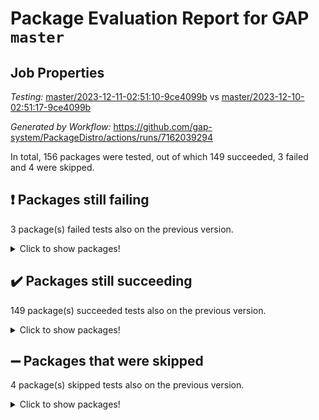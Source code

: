 # Package Evaluation Report for GAP `master`

## Job Properties

*Testing:* [master/2023-12-11-02:51:10-9ce4099b](https://github.com/gap-system/PackageDistro/blob/data/reports/master/2023-12-11-02:51:10-9ce4099b) vs [master/2023-12-10-02:51:17-9ce4099b](https://github.com/gap-system/PackageDistro/blob/data/reports/master/2023-12-10-02:51:17-9ce4099b)

*Generated by Workflow:* https://github.com/gap-system/PackageDistro/actions/runs/7162039294

In total, 156 packages were tested, out of which 149 succeeded, 3 failed and 4 were skipped.

## :exclamation: Packages still failing

3 package(s) failed tests also on the previous version.
<details><summary>Click to show packages!</summary>

- atlasrep 2.1.7 [(failure)](https://github.com/gap-system/PackageDistro/actions/runs/7162039294/job/19498777274)
- cryst 4.1.26 [(failure)](https://github.com/gap-system/PackageDistro/actions/runs/7162039294/job/19498779310)
- transgrp 3.6.4 [(failure)](https://github.com/gap-system/PackageDistro/actions/runs/7162039294/job/19498794386)
</details>

## :heavy_check_mark: Packages still succeeding

149 package(s) succeeded tests also on the previous version.
<details><summary>Click to show packages!</summary>

- 4ti2interface 2023.02-04 [(success)](https://github.com/gap-system/PackageDistro/actions/runs/7162039294/job/19498776552)
- ace 5.6.2 [(success)](https://github.com/gap-system/PackageDistro/actions/runs/7162039294/job/19498776675)
- aclib 1.3.2 [(success)](https://github.com/gap-system/PackageDistro/actions/runs/7162039294/job/19498776786)
- agt 0.3.1 [(success)](https://github.com/gap-system/PackageDistro/actions/runs/7162039294/job/19498776917)
- alnuth 3.2.1 [(success)](https://github.com/gap-system/PackageDistro/actions/runs/7162039294/job/19498777041)
- anupq 3.3.0 [(success)](https://github.com/gap-system/PackageDistro/actions/runs/7162039294/job/19498777153)
- autodoc 2023.06.19 [(success)](https://github.com/gap-system/PackageDistro/actions/runs/7162039294/job/19498777403)
- automata 1.15 [(success)](https://github.com/gap-system/PackageDistro/actions/runs/7162039294/job/19498777520)
- automgrp 1.3.2 [(success)](https://github.com/gap-system/PackageDistro/actions/runs/7162039294/job/19498777653)
- autpgrp 1.11 [(success)](https://github.com/gap-system/PackageDistro/actions/runs/7162039294/job/19498777771)
- cap 2023.12-06 [(success)](https://github.com/gap-system/PackageDistro/actions/runs/7162039294/job/19498777888)
- caratinterface 2.3.5 [(success)](https://github.com/gap-system/PackageDistro/actions/runs/7162039294/job/19498778002)
- cddinterface 2022.11.01 [(success)](https://github.com/gap-system/PackageDistro/actions/runs/7162039294/job/19498778125)
- circle 1.6.6 [(success)](https://github.com/gap-system/PackageDistro/actions/runs/7162039294/job/19498778258)
- classicpres 1.22 [(success)](https://github.com/gap-system/PackageDistro/actions/runs/7162039294/job/19498778378)
- cohomolo 1.6.11 [(success)](https://github.com/gap-system/PackageDistro/actions/runs/7162039294/job/19498778512)
- congruence 1.2.5 [(success)](https://github.com/gap-system/PackageDistro/actions/runs/7162039294/job/19498778675)
- corelg 1.56 [(success)](https://github.com/gap-system/PackageDistro/actions/runs/7162039294/job/19498778801)
- crime 1.6 [(success)](https://github.com/gap-system/PackageDistro/actions/runs/7162039294/job/19498778925)
- crisp 1.4.6 [(success)](https://github.com/gap-system/PackageDistro/actions/runs/7162039294/job/19498779060)
- crypting 0.10.4 [(success)](https://github.com/gap-system/PackageDistro/actions/runs/7162039294/job/19498779185)
- crystcat 1.1.10 [(success)](https://github.com/gap-system/PackageDistro/actions/runs/7162039294/job/19498779435)
- ctbllib 1.3.6 [(success)](https://github.com/gap-system/PackageDistro/actions/runs/7162039294/job/19498779565)
- cubefree 1.19 [(success)](https://github.com/gap-system/PackageDistro/actions/runs/7162039294/job/19498779707)
- curlinterface 2.3.2 [(success)](https://github.com/gap-system/PackageDistro/actions/runs/7162039294/job/19498779846)
- cvec 2.8.1 [(success)](https://github.com/gap-system/PackageDistro/actions/runs/7162039294/job/19498779958)
- datastructures 0.3.0 [(success)](https://github.com/gap-system/PackageDistro/actions/runs/7162039294/job/19498780088)
- deepthought 1.0.6 [(success)](https://github.com/gap-system/PackageDistro/actions/runs/7162039294/job/19498780212)
- design 1.8 [(success)](https://github.com/gap-system/PackageDistro/actions/runs/7162039294/job/19498780330)
- difsets 2.3.1 [(success)](https://github.com/gap-system/PackageDistro/actions/runs/7162039294/job/19498780475)
- digraphs 1.6.3 [(success)](https://github.com/gap-system/PackageDistro/actions/runs/7162039294/job/19498780603)
- edim 1.3.7 [(success)](https://github.com/gap-system/PackageDistro/actions/runs/7162039294/job/19498780704)
- example 4.3.4 [(success)](https://github.com/gap-system/PackageDistro/actions/runs/7162039294/job/19498780830)
- examplesforhomalg 2023.10-01 [(success)](https://github.com/gap-system/PackageDistro/actions/runs/7162039294/job/19498780955)
- factint 1.6.3 [(success)](https://github.com/gap-system/PackageDistro/actions/runs/7162039294/job/19498781051)
- ferret 1.0.9 [(success)](https://github.com/gap-system/PackageDistro/actions/runs/7162039294/job/19498781175)
- fga 1.5.0 [(success)](https://github.com/gap-system/PackageDistro/actions/runs/7162039294/job/19498781334)
- fining 1.5.6 [(success)](https://github.com/gap-system/PackageDistro/actions/runs/7162039294/job/19498781480)
- float 1.0.3 [(success)](https://github.com/gap-system/PackageDistro/actions/runs/7162039294/job/19498781601)
- format 1.4.3 [(success)](https://github.com/gap-system/PackageDistro/actions/runs/7162039294/job/19498781720)
- forms 1.2.9 [(success)](https://github.com/gap-system/PackageDistro/actions/runs/7162039294/job/19498781844)
- fplsa 1.2.6 [(success)](https://github.com/gap-system/PackageDistro/actions/runs/7162039294/job/19498781966)
- fr 2.4.12 [(success)](https://github.com/gap-system/PackageDistro/actions/runs/7162039294/job/19498782109)
- francy 2.0.3 [(success)](https://github.com/gap-system/PackageDistro/actions/runs/7162039294/job/19498782244)
- fwtree 1.3 [(success)](https://github.com/gap-system/PackageDistro/actions/runs/7162039294/job/19498782390)
- gapdoc 1.6.6 [(success)](https://github.com/gap-system/PackageDistro/actions/runs/7162039294/job/19498782503)
- gauss 2023.02-04 [(success)](https://github.com/gap-system/PackageDistro/actions/runs/7162039294/job/19498782621)
- gaussforhomalg 2023.11-01 [(success)](https://github.com/gap-system/PackageDistro/actions/runs/7162039294/job/19498782737)
- gbnp 1.0.5 [(success)](https://github.com/gap-system/PackageDistro/actions/runs/7162039294/job/19498782843)
- generalizedmorphismsforcap 2023.08-02 [(success)](https://github.com/gap-system/PackageDistro/actions/runs/7162039294/job/19498782952)
- genss 1.6.8 [(success)](https://github.com/gap-system/PackageDistro/actions/runs/7162039294/job/19498783062)
- gradedmodules 2023.09-01 [(success)](https://github.com/gap-system/PackageDistro/actions/runs/7162039294/job/19498783205)
- gradedringforhomalg 2023.08-01 [(success)](https://github.com/gap-system/PackageDistro/actions/runs/7162039294/job/19498783290)
- grape 4.9.0 [(success)](https://github.com/gap-system/PackageDistro/actions/runs/7162039294/job/19498783399)
- groupoids 1.73 [(success)](https://github.com/gap-system/PackageDistro/actions/runs/7162039294/job/19498783514)
- grpconst 2.6.4 [(success)](https://github.com/gap-system/PackageDistro/actions/runs/7162039294/job/19498783599)
- guarana 0.96.3 [(success)](https://github.com/gap-system/PackageDistro/actions/runs/7162039294/job/19498783723)
- guava 3.18 [(success)](https://github.com/gap-system/PackageDistro/actions/runs/7162039294/job/19498783821)
- hap 1.60 [(success)](https://github.com/gap-system/PackageDistro/actions/runs/7162039294/job/19498783923)
- hapcryst 0.1.15 [(success)](https://github.com/gap-system/PackageDistro/actions/runs/7162039294/job/19498784022)
- hecke 1.5.3 [(success)](https://github.com/gap-system/PackageDistro/actions/runs/7162039294/job/19498784113)
- help 3.5 [(success)](https://github.com/gap-system/PackageDistro/actions/runs/7162039294/job/19498784229)
- homalg 2023.10-01 [(success)](https://github.com/gap-system/PackageDistro/actions/runs/7162039294/job/19498784368)
- homalgtocas 2023.11-01 [(success)](https://github.com/gap-system/PackageDistro/actions/runs/7162039294/job/19498784515)
- idrel 2.45 [(success)](https://github.com/gap-system/PackageDistro/actions/runs/7162039294/job/19498784615)
- images 1.3.1 [(success)](https://github.com/gap-system/PackageDistro/actions/runs/7162039294/job/19498784710)
- intpic 0.3.0 [(success)](https://github.com/gap-system/PackageDistro/actions/runs/7162039294/job/19498784797)
- io 4.8.2 [(success)](https://github.com/gap-system/PackageDistro/actions/runs/7162039294/job/19498784874)
- io_forhomalg 2023.02-04 [(success)](https://github.com/gap-system/PackageDistro/actions/runs/7162039294/job/19498784960)
- irredsol 1.4.4 [(success)](https://github.com/gap-system/PackageDistro/actions/runs/7162039294/job/19498785049)
- json 2.1.1 [(success)](https://github.com/gap-system/PackageDistro/actions/runs/7162039294/job/19498785179)
- jupyterkernel 1.5.0 [(success)](https://github.com/gap-system/PackageDistro/actions/runs/7162039294/job/19498785292)
- jupyterviz 1.5.6 [(success)](https://github.com/gap-system/PackageDistro/actions/runs/7162039294/job/19498785383)
- kan 1.36 [(success)](https://github.com/gap-system/PackageDistro/actions/runs/7162039294/job/19498785487)
- kbmag 1.5.11 [(success)](https://github.com/gap-system/PackageDistro/actions/runs/7162039294/job/19498785590)
- laguna 3.9.6 [(success)](https://github.com/gap-system/PackageDistro/actions/runs/7162039294/job/19498785705)
- liealgdb 2.2.1 [(success)](https://github.com/gap-system/PackageDistro/actions/runs/7162039294/job/19498785829)
- liepring 2.8 [(success)](https://github.com/gap-system/PackageDistro/actions/runs/7162039294/job/19498785925)
- liering 2.4.2 [(success)](https://github.com/gap-system/PackageDistro/actions/runs/7162039294/job/19498786031)
- linearalgebraforcap 2023.12-01 [(success)](https://github.com/gap-system/PackageDistro/actions/runs/7162039294/job/19498786139)
- localizeringforhomalg 2023.10-01 [(success)](https://github.com/gap-system/PackageDistro/actions/runs/7162039294/job/19498786243)
- loops 3.4.3 [(success)](https://github.com/gap-system/PackageDistro/actions/runs/7162039294/job/19498786356)
- lpres 1.0.3 [(success)](https://github.com/gap-system/PackageDistro/actions/runs/7162039294/job/19498786455)
- majoranaalgebras 1.5.1 [(success)](https://github.com/gap-system/PackageDistro/actions/runs/7162039294/job/19498786589)
- mapclass 1.4.6 [(success)](https://github.com/gap-system/PackageDistro/actions/runs/7162039294/job/19498786716)
- matgrp 0.70 [(success)](https://github.com/gap-system/PackageDistro/actions/runs/7162039294/job/19498786859)
- matricesforhomalg 2023.11-02 [(success)](https://github.com/gap-system/PackageDistro/actions/runs/7162039294/job/19498786992)
- modisom 2.5.4 [(success)](https://github.com/gap-system/PackageDistro/actions/runs/7162039294/job/19498787172)
- modulepresentationsforcap 2023.10-01 [(success)](https://github.com/gap-system/PackageDistro/actions/runs/7162039294/job/19498787296)
- modules 2023.10-01 [(success)](https://github.com/gap-system/PackageDistro/actions/runs/7162039294/job/19498787431)
- monoidalcategories 2023.11-02 [(success)](https://github.com/gap-system/PackageDistro/actions/runs/7162039294/job/19498787574)
- nconvex 2022.09-01 [(success)](https://github.com/gap-system/PackageDistro/actions/runs/7162039294/job/19498787738)
- nilmat 1.4.2 [(success)](https://github.com/gap-system/PackageDistro/actions/runs/7162039294/job/19498787874)
- nock 1.5 [(success)](https://github.com/gap-system/PackageDistro/actions/runs/7162039294/job/19498788012)
- normalizinterface 1.3.6 [(success)](https://github.com/gap-system/PackageDistro/actions/runs/7162039294/job/19498788161)
- nq 2.5.10 [(success)](https://github.com/gap-system/PackageDistro/actions/runs/7162039294/job/19498788303)
- numericalsgps 1.3.1 [(success)](https://github.com/gap-system/PackageDistro/actions/runs/7162039294/job/19498788438)
- openmath 11.5.3 [(success)](https://github.com/gap-system/PackageDistro/actions/runs/7162039294/job/19498788565)
- orb 4.9.0 [(success)](https://github.com/gap-system/PackageDistro/actions/runs/7162039294/job/19498788699)
- packagemanager 1.4.1 [(success)](https://github.com/gap-system/PackageDistro/actions/runs/7162039294/job/19498788854)
- patternclass 2.4.3 [(success)](https://github.com/gap-system/PackageDistro/actions/runs/7162039294/job/19498789035)
- permut 2.0.4 [(success)](https://github.com/gap-system/PackageDistro/actions/runs/7162039294/job/19498789188)
- polenta 1.3.10 [(success)](https://github.com/gap-system/PackageDistro/actions/runs/7162039294/job/19498789338)
- polymaking 0.8.7 [(success)](https://github.com/gap-system/PackageDistro/actions/runs/7162039294/job/19498789505)
- primgrp 3.4.4 [(success)](https://github.com/gap-system/PackageDistro/actions/runs/7162039294/job/19498789653)
- profiling 2.5.4 [(success)](https://github.com/gap-system/PackageDistro/actions/runs/7162039294/job/19498789790)
- qpa 1.34 [(success)](https://github.com/gap-system/PackageDistro/actions/runs/7162039294/job/19498789921)
- quagroup 1.8.3 [(success)](https://github.com/gap-system/PackageDistro/actions/runs/7162039294/job/19498790041)
- radiroot 2.9 [(success)](https://github.com/gap-system/PackageDistro/actions/runs/7162039294/job/19498790214)
- rcwa 4.7.1 [(success)](https://github.com/gap-system/PackageDistro/actions/runs/7162039294/job/19498790391)
- rds 1.8 [(success)](https://github.com/gap-system/PackageDistro/actions/runs/7162039294/job/19498790556)
- recog 1.4.2 [(success)](https://github.com/gap-system/PackageDistro/actions/runs/7162039294/job/19498790683)
- repndecomp 1.3.0 [(success)](https://github.com/gap-system/PackageDistro/actions/runs/7162039294/job/19498790822)
- repsn 3.1.1 [(success)](https://github.com/gap-system/PackageDistro/actions/runs/7162039294/job/19498790955)
- resclasses 4.7.3 [(success)](https://github.com/gap-system/PackageDistro/actions/runs/7162039294/job/19498791087)
- ringsforhomalg 2023.11-02 [(success)](https://github.com/gap-system/PackageDistro/actions/runs/7162039294/job/19498791216)
- sco 2023.08-01 [(success)](https://github.com/gap-system/PackageDistro/actions/runs/7162039294/job/19498791347)
- scscp 2.4.1 [(success)](https://github.com/gap-system/PackageDistro/actions/runs/7162039294/job/19498791460)
- semigroups 5.3.2 [(success)](https://github.com/gap-system/PackageDistro/actions/runs/7162039294/job/19498791614)
- sglppow 2.3 [(success)](https://github.com/gap-system/PackageDistro/actions/runs/7162039294/job/19498791742)
- sgpviz 0.999.5 [(success)](https://github.com/gap-system/PackageDistro/actions/runs/7162039294/job/19498791879)
- simpcomp 2.1.14 [(success)](https://github.com/gap-system/PackageDistro/actions/runs/7162039294/job/19498792025)
- singular 2023.02.09 [(success)](https://github.com/gap-system/PackageDistro/actions/runs/7162039294/job/19498792163)
- sl2reps 1.1 [(success)](https://github.com/gap-system/PackageDistro/actions/runs/7162039294/job/19498792291)
- sla 1.5.3 [(success)](https://github.com/gap-system/PackageDistro/actions/runs/7162039294/job/19498792428)
- smallgrp 1.5.3 [(success)](https://github.com/gap-system/PackageDistro/actions/runs/7162039294/job/19498792563)
- smallsemi 0.6.13 [(success)](https://github.com/gap-system/PackageDistro/actions/runs/7162039294/job/19498792672)
- sonata 2.9.6 [(success)](https://github.com/gap-system/PackageDistro/actions/runs/7162039294/job/19498792790)
- sophus 1.27 [(success)](https://github.com/gap-system/PackageDistro/actions/runs/7162039294/job/19498792922)
- sotgrps 1.2 [(success)](https://github.com/gap-system/PackageDistro/actions/runs/7162039294/job/19498793061)
- spinsym 1.5.2 [(success)](https://github.com/gap-system/PackageDistro/actions/runs/7162039294/job/19498793184)
- standardff 1.0 [(success)](https://github.com/gap-system/PackageDistro/actions/runs/7162039294/job/19498793324)
- symbcompcc 1.3.2 [(success)](https://github.com/gap-system/PackageDistro/actions/runs/7162039294/job/19498793455)
- thelma 1.3 [(success)](https://github.com/gap-system/PackageDistro/actions/runs/7162039294/job/19498793610)
- tomlib 1.2.9 [(success)](https://github.com/gap-system/PackageDistro/actions/runs/7162039294/job/19498793743)
- toolsforhomalg 2023.11-01 [(success)](https://github.com/gap-system/PackageDistro/actions/runs/7162039294/job/19498793927)
- toric 1.9.5 [(success)](https://github.com/gap-system/PackageDistro/actions/runs/7162039294/job/19498794053)
- toricvarieties 2022.07.13 [(success)](https://github.com/gap-system/PackageDistro/actions/runs/7162039294/job/19498794206)
- ugaly 4.1.3 [(success)](https://github.com/gap-system/PackageDistro/actions/runs/7162039294/job/19498794484)
- unipot 1.5 [(success)](https://github.com/gap-system/PackageDistro/actions/runs/7162039294/job/19498794604)
- unitlib 4.2.0 [(success)](https://github.com/gap-system/PackageDistro/actions/runs/7162039294/job/19498794714)
- utils 0.84 [(success)](https://github.com/gap-system/PackageDistro/actions/runs/7162039294/job/19498794848)
- uuid 0.7 [(success)](https://github.com/gap-system/PackageDistro/actions/runs/7162039294/job/19498794957)
- walrus 0.9991 [(success)](https://github.com/gap-system/PackageDistro/actions/runs/7162039294/job/19498795079)
- wedderga 4.10.4 [(success)](https://github.com/gap-system/PackageDistro/actions/runs/7162039294/job/19498795183)
- xmod 2.91 [(success)](https://github.com/gap-system/PackageDistro/actions/runs/7162039294/job/19498795288)
- xmodalg 1.23 [(success)](https://github.com/gap-system/PackageDistro/actions/runs/7162039294/job/19498795414)
- yangbaxter 0.10.3 [(success)](https://github.com/gap-system/PackageDistro/actions/runs/7162039294/job/19498795529)
- zeromqinterface 0.14 [(success)](https://github.com/gap-system/PackageDistro/actions/runs/7162039294/job/19498795624)
</details>

## :heavy_minus_sign: Packages that were skipped

4 package(s) skipped tests also on the previous version.
<details><summary>Click to show packages!</summary>

- browse 1.8.21 [(skipped)](https://github.com/gap-system/PackageDistro/actions/runs/7162039294/job/19498450141)
- itc 1.5.1 [(skipped)](https://github.com/gap-system/PackageDistro/actions/runs/7162039294/job/19498450141)
- polycyclic 2.16 [(skipped)](https://github.com/gap-system/PackageDistro/actions/runs/7162039294/job/19498450141)
- xgap 4.31 [(skipped)](https://github.com/gap-system/PackageDistro/actions/runs/7162039294/job/19498450141)
</details>

